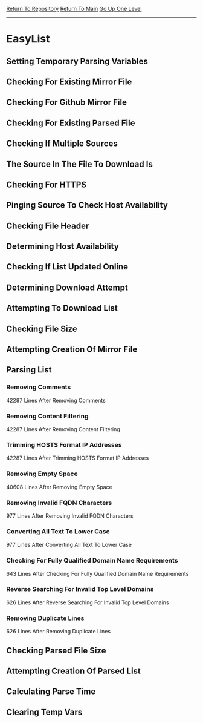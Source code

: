[Return To Repository](https://github.com/deathbybandaid/piholeparser/)
[Return To Main](https://github.com/deathbybandaid/piholeparser/blob/master/RecentRunLogs/Mainlog.md)
[Go Up One Level](https://github.com/deathbybandaid/piholeparser/blob/master/RecentRunLogs/TopLevelScripts/30-Processing-Blacklists.md)
____________________________________
# EasyList
## Setting Temporary Parsing Variables
## Checking For Existing Mirror File
## Checking For Github Mirror File
## Checking For Existing Parsed File
## Checking If Multiple Sources
## The Source In The File To Download Is
## Checking For HTTPS
## Pinging Source To Check Host Availability
## Checking File Header
## Determining Host Availability
## Checking If List Updated Online
## Determining Download Attempt
## Attempting To Download List
## Checking File Size
## Attempting Creation Of Mirror File
## Parsing List
### Removing Comments
42287 Lines After Removing Comments
### Removing Content Filtering
42287 Lines After Removing Content Filtering
### Trimming HOSTS Format IP Addresses
42287 Lines After Trimming HOSTS Format IP Addresses
### Removing Empty Space
40608 Lines After Removing Empty Space
### Removing Invalid FQDN Characters
977 Lines After Removing Invalid FQDN Characters
### Converting All Text To Lower Case
977 Lines After Converting All Text To Lower Case
### Checking For Fully Qualified Domain Name Requirements
643 Lines After Checking For Fully Qualified Domain Name Requirements
### Reverse Searching For Invalid Top Level Domains
626 Lines After Reverse Searching For Invalid Top Level Domains
### Removing Duplicate Lines
626 Lines After Removing Duplicate Lines
## Checking Parsed File Size
## Attempting Creation Of Parsed List
## Calculating Parse Time
## Clearing Temp Vars
